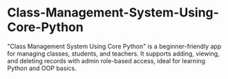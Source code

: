 # Class-Management-System-Using-Core-Python
"Class Management System Using Core Python" is a beginner-friendly app for managing classes, students, and teachers. It supports adding, viewing, and deleting records with admin role-based access, ideal for learning Python and OOP basics.
